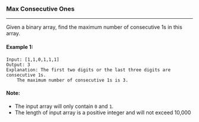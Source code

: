 ###  Max Consecutive Ones
---

Given a binary array, find the maximum number of consecutive 1s in this array.

#### Example 1:
```
Input: [1,1,0,1,1,1]
Output: 3
Explanation: The first two digits or the last three digits are consecutive 1s.
    The maximum number of consecutive 1s is 3.
```
#### Note:

* The input array will only contain `0` and `1`.
* The length of input array is a positive integer and will not exceed 10,000